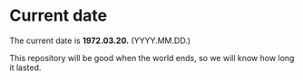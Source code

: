 # Current date

The current date is **1972.03.20.** (YYYY.MM.DD.)

This repository will be good when the world ends, so we will know how long it lasted.
